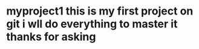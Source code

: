 # myproject1  this is my first project on git i wll do everything to master it  thanks for asking  
